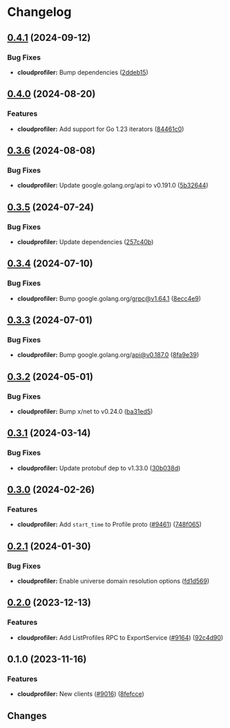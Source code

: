 # Changelog


## [0.4.1](https://github.com/googleapis/google-cloud-go/compare/cloudprofiler/v0.4.0...cloudprofiler/v0.4.1) (2024-09-12)


### Bug Fixes

* **cloudprofiler:** Bump dependencies ([2ddeb15](https://github.com/googleapis/google-cloud-go/commit/2ddeb1544a53188a7592046b98913982f1b0cf04))

## [0.4.0](https://github.com/googleapis/google-cloud-go/compare/cloudprofiler/v0.3.6...cloudprofiler/v0.4.0) (2024-08-20)


### Features

* **cloudprofiler:** Add support for Go 1.23 iterators ([84461c0](https://github.com/googleapis/google-cloud-go/commit/84461c0ba464ec2f951987ba60030e37c8a8fc18))

## [0.3.6](https://github.com/googleapis/google-cloud-go/compare/cloudprofiler/v0.3.5...cloudprofiler/v0.3.6) (2024-08-08)


### Bug Fixes

* **cloudprofiler:** Update google.golang.org/api to v0.191.0 ([5b32644](https://github.com/googleapis/google-cloud-go/commit/5b32644eb82eb6bd6021f80b4fad471c60fb9d73))

## [0.3.5](https://github.com/googleapis/google-cloud-go/compare/cloudprofiler/v0.3.4...cloudprofiler/v0.3.5) (2024-07-24)


### Bug Fixes

* **cloudprofiler:** Update dependencies ([257c40b](https://github.com/googleapis/google-cloud-go/commit/257c40bd6d7e59730017cf32bda8823d7a232758))

## [0.3.4](https://github.com/googleapis/google-cloud-go/compare/cloudprofiler/v0.3.3...cloudprofiler/v0.3.4) (2024-07-10)


### Bug Fixes

* **cloudprofiler:** Bump google.golang.org/grpc@v1.64.1 ([8ecc4e9](https://github.com/googleapis/google-cloud-go/commit/8ecc4e9622e5bbe9b90384d5848ab816027226c5))

## [0.3.3](https://github.com/googleapis/google-cloud-go/compare/cloudprofiler/v0.3.2...cloudprofiler/v0.3.3) (2024-07-01)


### Bug Fixes

* **cloudprofiler:** Bump google.golang.org/api@v0.187.0 ([8fa9e39](https://github.com/googleapis/google-cloud-go/commit/8fa9e398e512fd8533fd49060371e61b5725a85b))

## [0.3.2](https://github.com/googleapis/google-cloud-go/compare/cloudprofiler/v0.3.1...cloudprofiler/v0.3.2) (2024-05-01)


### Bug Fixes

* **cloudprofiler:** Bump x/net to v0.24.0 ([ba31ed5](https://github.com/googleapis/google-cloud-go/commit/ba31ed5fda2c9664f2e1cf972469295e63deb5b4))

## [0.3.1](https://github.com/googleapis/google-cloud-go/compare/cloudprofiler/v0.3.0...cloudprofiler/v0.3.1) (2024-03-14)


### Bug Fixes

* **cloudprofiler:** Update protobuf dep to v1.33.0 ([30b038d](https://github.com/googleapis/google-cloud-go/commit/30b038d8cac0b8cd5dd4761c87f3f298760dd33a))

## [0.3.0](https://github.com/googleapis/google-cloud-go/compare/cloudprofiler/v0.2.1...cloudprofiler/v0.3.0) (2024-02-26)


### Features

* **cloudprofiler:** Add `start_time` to Profile proto ([#9461](https://github.com/googleapis/google-cloud-go/issues/9461)) ([748f065](https://github.com/googleapis/google-cloud-go/commit/748f065cccfd6d407b9cc4df6715bf8e6d50171c))

## [0.2.1](https://github.com/googleapis/google-cloud-go/compare/cloudprofiler/v0.2.0...cloudprofiler/v0.2.1) (2024-01-30)


### Bug Fixes

* **cloudprofiler:** Enable universe domain resolution options ([fd1d569](https://github.com/googleapis/google-cloud-go/commit/fd1d56930fa8a747be35a224611f4797b8aeb698))

## [0.2.0](https://github.com/googleapis/google-cloud-go/compare/cloudprofiler/v0.1.0...cloudprofiler/v0.2.0) (2023-12-13)


### Features

* **cloudprofiler:** Add ListProfiles RPC to ExportService ([#9164](https://github.com/googleapis/google-cloud-go/issues/9164)) ([92c4d90](https://github.com/googleapis/google-cloud-go/commit/92c4d90a76168254ad25ef74ed83c665cc2d460d))

## 0.1.0 (2023-11-16)


### Features

* **cloudprofiler:** New clients ([#9016](https://github.com/googleapis/google-cloud-go/issues/9016)) ([8fefcce](https://github.com/googleapis/google-cloud-go/commit/8fefcce1bdd86afb07a4c8bcfc3d3d00f61a9100))

## Changes
